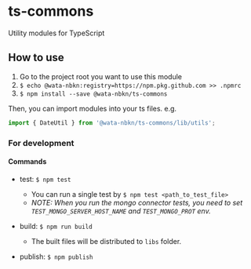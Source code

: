 # ts-commons

Utility modules for TypeScript

## How to use

1. Go to the project root you want to use this module
1. `$ echo @wata-nbkn:registry=https://npm.pkg.github.com >> .npmrc`
1. `$ npm install --save @wata-nbkn/ts-commons`

Then, you can import modules into your ts files.
e.g.

```.js
import { DateUtil } from '@wata-nbkn/ts-commons/lib/utils';
```

### For development

#### Commands

- test: `$ npm test`

  - You can run a single test by `$ npm test <path_to_test_file>`
  - _NOTE: When you run the mongo connector tests, you need to set `TEST_MONGO_SERVER_HOST_NAME` and `TEST_MONGO_PROT` env._

- build: `$ npm run build`

  - The built files will be distributed to `libs` folder.

- publish: `$ npm publish`
